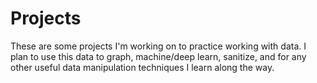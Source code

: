 # Projects
These are some projects I'm working on to practice working with data. I plan to use this data to graph, machine/deep learn, sanitize, and for any other useful data manipulation techniques I learn along the way.